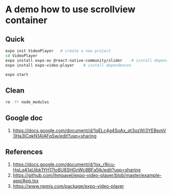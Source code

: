# A demo how to use scrollview container
## Quick
```bash
expo init VideoPlayer   # create a new project
cd VideoPlayer
expo install expo-av @react-native-community/slider    # install dependences
expo install expo-video-player    # install dependences

expo start
```

## Clean
```bash
rm -fr node_modules
```

## Google doc
1. https://docs.google.com/document/d/1qELc4g4SoAx_qt3ozWi3YEBpmV3Ha3lCqkN1AIAFqSw/edit?usp=sharing

## References
1. https://docs.google.com/document/d/1ox_r9icu-HqLqA1aUjbk1YH17Io6U8SHGnWc8BFa5Ik/edit?usp=sharing
2. https://github.com/ihmpavel/expo-video-player/blob/master/example-app/App.tsx
3. https://www.npmjs.com/package/expo-video-player





